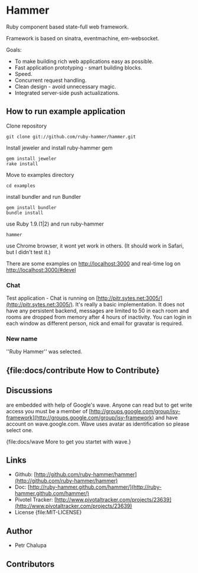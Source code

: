 # Hammer

Ruby component based state-full web framework.

Framework is based on sinatra, eventmachine, em-websocket.

Goals:

- To make building rich web applications easy as possible.
- Fast application prototyping - smart building blocks.
- Speed.
- Concurrent request handling.
- Clean design - avoid unnecessary magic.
- Integrated server-side push actualizations.

## How to run example application

Clone repository

    git clone git://github.com/ruby-hammer/hammer.git

Install jeweler and install ruby-hammer gem

    gem install jeweler
    rake install

Move to examples directory

    cd examples

install bundler and run Bundler

    gem install bundler
    bundle install

use Ruby 1.9.(1|2) and run ruby-hammer

    hammer

use Chrome browser, it wont yet work in others. (It should work in Safari, but I didn't test it.)

There are some examples on [http://localhost:3000](http://localhost:3000) and real-time log on
[http://localhost:3000/#devel](http://localhost:3000/#devel)

### Chat

Test application - Chat is running on [http://pitr.sytes.net:3005/](http://pitr.sytes.net:3005/). It's really
a basic implementation. It does not have any persistent backend, messages are limited to 50 in each room and rooms are
dropped from memory after 4 hours of inactivity. You can login in each window as different person, nick and email
for gravatar is required.

### New name

''Ruby Hammer'' was selected.

## {file:docs/contribute How to Contribute}

## Discussions

are embedded with help of Google's wave. Anyone can read but to get write access you must be a member of
[http://groups.google.com/group/isy-framework](http://groups.google.com/group/isy-framework) and have account
on wave.google.com. Wave uses avatar as identification so please select one.

{file:docs/wave More to get you startet with wave.}

## Links

- Github: [http://github.com/ruby-hammer/hammer](http://github.com/ruby-hammer/hammer)
- Doc: [http://ruby-hammer.github.com/hammer/](http://ruby-hammer.github.com/hammer/)
- Pivotel Tracker: [http://www.pivotaltracker.com/projects/23639](http://www.pivotaltracker.com/projects/23639)
- License {file:MIT-LICENSE}

## Author

- Petr Chalupa

## Contributors
